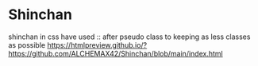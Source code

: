 # Shinchan
shinchan in css
have used :: after pseudo class to keeping as less classes as possible
https://htmlpreview.github.io/?https://github.com/ALCHEMAX42/Shinchan/blob/main/index.html
